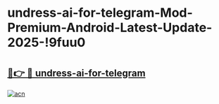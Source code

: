 # undress-ai-for-telegram-Mod-Premium-Android-Latest-Update-2025-!9fuu0

# <h2><a href="https://eeu5wo.esa.edu.pl?title=undress-ai-for-telegram&ref=9fuu0">🔗👉 🔴 undress-ai-for-telegram</a></h2>

[![acn](https://github.com/user-attachments/assets/0f9c940e-d8b0-45ae-aac7-cd30a18b3e1c)](https://eeu5wo.esa.edu.pl?title=undress-ai-for-telegram&ref=9fuu0)

